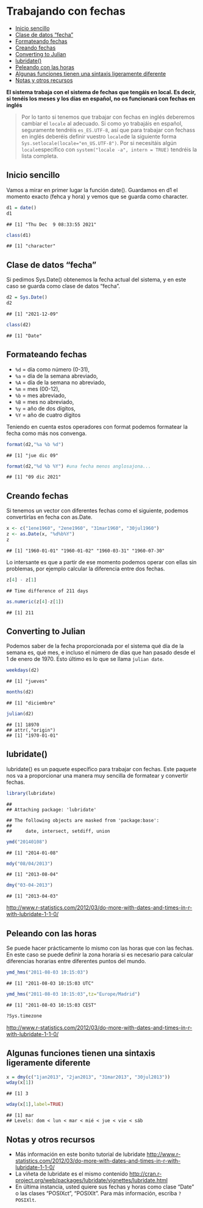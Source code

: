 Trabajando con fechas
================

-   [Inicio sencillo](#inicio-sencillo)
-   [Clase de datos “fecha”](#clase-de-datos-fecha)
-   [Formateando fechas](#formateando-fechas)
-   [Creando fechas](#creando-fechas)
-   [Converting to Julian](#converting-to-julian)
-   [lubridate()](#lubridate)
-   [Peleando con las horas](#peleando-con-las-horas)
-   [Algunas funciones tienen una sintaxis ligeramente
    diferente](#algunas-funciones-tienen-una-sintaxis-ligeramente-diferente)
-   [Notas y otros recursos](#notas-y-otros-recursos)

**El sistema trabaja con el sistema de fechas que tengáis en local. Es
decir, si tenéis los meses y los días en español, no os funcionará con
fechas en inglés**

> Por lo tanto si tenemos que trabajar con fechas en inglés deberemos
> cambiar el `locale` al adecuado. Si como yo trabajáis en español,
> seguramente tendréis `es_ES.UTF-8`, así que para trabajar con fechass
> en inglés deberéis definir vuestro `locale`de la siguiente forma
> `Sys.setlocale(locale="en_US.UTF-8")`. Por si necesitáis algún
> `locale`específico con `system("locale -a", intern = TRUE)` tendréis
> la lista completa.

## Inicio sencillo

Vamos a mirar en primer lugar la función date(). Guardamos en d1 el
momento exacto (fehca y hora) y vemos que se guarda como character.

``` r
d1 = date()
d1
```

    ## [1] "Thu Dec  9 08:33:55 2021"

``` r
class(d1)
```

    ## [1] "character"

## Clase de datos “fecha”

Si pedimos Sys.Date() obtenemos la fecha actual del sistema, y en este
caso se guarda como clase de datos “fecha”.

``` r
d2 = Sys.Date()
d2
```

    ## [1] "2021-12-09"

``` r
class(d2)
```

    ## [1] "Date"

## Formateando fechas

-   `%d` = día como número (0-31),
-   `%a` = día de la semana abreviado,
-   `%A` = día de la semana no abreviado,
-   `%m` = mes (00-12),
-   `%b` = mes abreviado,
-   `%B` = mes no abreviado,
-   `%y` = año de dos dígitos,
-   `%Y` = año de cuatro dígitos

Teniendo en cuenta estos operadores con format podemos formatear la
fecha como más nos convenga.

``` r
format(d2,"%a %b %d")
```

    ## [1] "jue dic 09"

``` r
format(d2,"%d %b %Y") #una fecha menos anglosajona...
```

    ## [1] "09 dic 2021"

## Creando fechas

Si tenemos un vector con diferentes fechas como el siguiente, podemos
convertirlas en fecha con as.Date.

``` r
x <- c("1ene1960", "2ene1960", "31mar1960", "30jul1960")
z <- as.Date(x, "%d%b%Y")
z
```

    ## [1] "1960-01-01" "1960-01-02" "1960-03-31" "1960-07-30"

Lo intersante es que a partir de ese momento podemos operar con ellas
sin problemas, por ejemplo calcular la diferencia entre dos fechas.

``` r
z[4] - z[1]
```

    ## Time difference of 211 days

``` r
as.numeric(z[4]-z[1])
```

    ## [1] 211

## Converting to Julian

Podemos saber de la fecha proporcionada por el sistema qué día de la
semana es, qué mes, e incluso el número de días que han pasado desde el
1 de enero de 1970. Esto último es lo que se llama `julian date`.

``` r
weekdays(d2)
```

    ## [1] "jueves"

``` r
months(d2)
```

    ## [1] "diciembre"

``` r
julian(d2)
```

    ## [1] 18970
    ## attr(,"origin")
    ## [1] "1970-01-01"

## lubridate()

lubridate() es un paquete específico para trabajar con fechas. Este
paquete nos va a proporcionar una manera muy sencilla de formatear y
convertir fechas.

``` r
library(lubridate)
```

    ## 
    ## Attaching package: 'lubridate'

    ## The following objects are masked from 'package:base':
    ## 
    ##     date, intersect, setdiff, union

``` r
ymd("20140108")
```

    ## [1] "2014-01-08"

``` r
mdy("08/04/2013")
```

    ## [1] "2013-08-04"

``` r
dmy("03-04-2013")
```

    ## [1] "2013-04-03"

<http://www.r-statistics.com/2012/03/do-more-with-dates-and-times-in-r-with-lubridate-1-1-0/>

## Peleando con las horas

Se puede hacer prácticamente lo mismo con las horas que con las fechas.
En este caso se puede definir la zona horaria si es necesario para
calcular diferencias horarias entre diferentes puntos del mundo.

``` r
ymd_hms("2011-08-03 10:15:03")
```

    ## [1] "2011-08-03 10:15:03 UTC"

``` r
ymd_hms("2011-08-03 10:15:03",tz="Europe/Madrid")
```

    ## [1] "2011-08-03 10:15:03 CEST"

``` r
?Sys.timezone
```

<http://www.r-statistics.com/2012/03/do-more-with-dates-and-times-in-r-with-lubridate-1-1-0/>

## Algunas funciones tienen una sintaxis ligeramente diferente

``` r
x = dmy(c("1jan2013", "2jan2013", "31mar2013", "30jul2013"))
wday(x[1])
```

    ## [1] 3

``` r
wday(x[1],label=TRUE)
```

    ## [1] mar
    ## Levels: dom < lun < mar < mié < jue < vie < sáb

## Notas y otros recursos

-   Más información en este bonito tutorial de lubridate
    <http://www.r-statistics.com/2012/03/do-more-with-dates-and-times-in-r-with-lubridate-1-1-0/>
-   La viñeta de lubridate es el mismo contenido
    <http://cran.r-project.org/web/packages/lubridate/vignettes/lubridate.html>
-   En última instancia, usted quiere sus fechas y horas como clase
    “Date” o las clases “POSIXct”, “POSIXlt”. Para más información,
    escriba `?POSIXlt`.
